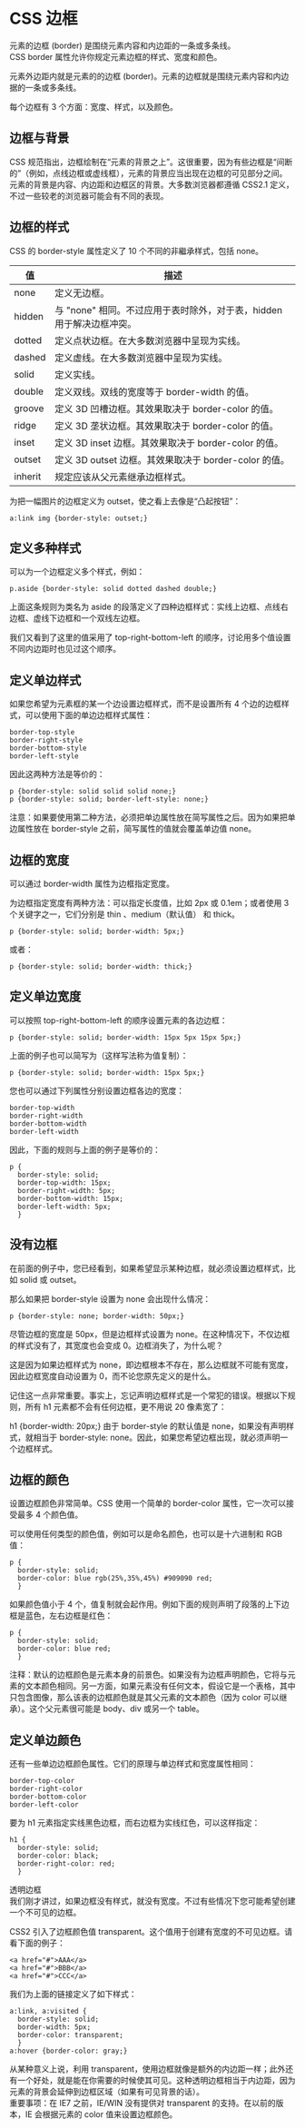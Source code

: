 # CSS 边框
元素的边框 (border) 是围绕元素内容和内边距的一条或多条线。  
CSS border 属性允许你规定元素边框的样式、宽度和颜色。  

元素外边距内就是元素的的边框 (border)。元素的边框就是围绕元素内容和内边据的一条或多条线。

每个边框有 3 个方面：宽度、样式，以及颜色。

## 边框与背景
CSS 规范指出，边框绘制在“元素的背景之上”。这很重要，因为有些边框是“间断的”（例如，点线边框或虚线框），元素的背景应当出现在边框的可见部分之间。
元素的背景是内容、内边距和边框区的背景。大多数浏览器都遵循 CSS2.1 定义，不过一些较老的浏览器可能会有不同的表现。  

## 边框的样式
CSS 的 border-style 属性定义了 10 个不同的非繼承样式，包括 none。  



|值|描述|
|--|----|
|none|定义无边框。|
|hidden|与 "none" 相同。不过应用于表时除外，对于表，hidden 用于解决边框冲突。|
|dotted|定义点状边框。在大多数浏览器中呈现为实线。|
|dashed|定义虚线。在大多数浏览器中呈现为实线。|
|solid|定义实线。|
|double|定义双线。双线的宽度等于 border-width 的值。|
|groove|定义 3D 凹槽边框。其效果取决于 border-color 的值。|
|ridge|定义 3D 垄状边框。其效果取决于 border-color 的值。|
|inset|定义 3D inset 边框。其效果取决于 border-color 的值。|
|outset|定义 3D outset 边框。其效果取决于 border-color 的值。|
|inherit|规定应该从父元素继承边框样式。|



为把一幅图片的边框定义为 outset，使之看上去像是“凸起按钮”：  
```
a:link img {border-style: outset;}
```

## 定义多种样式  

可以为一个边框定义多个样式，例如：  
```
p.aside {border-style: solid dotted dashed double;}
```
上面这条规则为类名为 aside 的段落定义了四种边框样式：实线上边框、点线右边框、虚线下边框和一个双线左边框。  

我们又看到了这里的值采用了 top-right-bottom-left 的顺序，讨论用多个值设置不同内边距时也见过这个顺序。  

## 定义单边样式  
如果您希望为元素框的某一个边设置边框样式，而不是设置所有 4 个边的边框样式，可以使用下面的单边边框样式属性：  
```
border-top-style
border-right-style
border-bottom-style
border-left-style
```
因此这两种方法是等价的：  
```
p {border-style: solid solid solid none;}
p {border-style: solid; border-left-style: none;}
```
注意：如果要使用第二种方法，必须把单边属性放在简写属性之后。因为如果把单边属性放在 border-style 之前，简写属性的值就会覆盖单边值 none。

## 边框的宽度  
可以通过 border-width 属性为边框指定宽度。  

为边框指定宽度有两种方法：可以指定长度值，比如 2px 或 0.1em；或者使用 3 个关键字之一，它们分别是 thin 、medium（默认值） 和 thick。  

```
p {border-style: solid; border-width: 5px;}
```
或者：
```
p {border-style: solid; border-width: thick;}
```

## 定义单边宽度  

可以按照 top-right-bottom-left 的顺序设置元素的各边边框：  

```
p {border-style: solid; border-width: 15px 5px 15px 5px;}
```
上面的例子也可以简写为（这样写法称为值复制）：  
```
p {border-style: solid; border-width: 15px 5px;}
```
您也可以通过下列属性分别设置边框各边的宽度：  
```
border-top-width
border-right-width
border-bottom-width
border-left-width
```
因此，下面的规则与上面的例子是等价的：  
```
p {
  border-style: solid;
  border-top-width: 15px;
  border-right-width: 5px;
  border-bottom-width: 15px;
  border-left-width: 5px;
  }
```  
## 没有边框
在前面的例子中，您已经看到，如果希望显示某种边框，就必须设置边框样式，比如 solid 或 outset。

那么如果把 border-style 设置为 none 会出现什么情况：

```  
p {border-style: none; border-width: 50px;}
```  

尽管边框的宽度是 50px，但是边框样式设置为 none。在这种情况下，不仅边框的样式没有了，其宽度也会变成 0。边框消失了，为什么呢？

这是因为如果边框样式为 none，即边框根本不存在，那么边框就不可能有宽度，因此边框宽度自动设置为 0，而不论您原先定义的是什么。

记住这一点非常重要。事实上，忘记声明边框样式是一个常犯的错误。根据以下规则，所有 h1 元素都不会有任何边框，更不用说 20 像素宽了：

h1 {border-width: 20px;}
由于 border-style 的默认值是 none，如果没有声明样式，就相当于 border-style: none。因此，如果您希望边框出现，就必须声明一个边框样式。

## 边框的颜色
设置边框颜色非常简单。CSS 使用一个简单的 border-color 属性，它一次可以接受最多 4 个颜色值。

可以使用任何类型的颜色值，例如可以是命名颜色，也可以是十六进制和 RGB 值：
```  
p {
  border-style: solid;
  border-color: blue rgb(25%,35%,45%) #909090 red;
  }
```  
如果颜色值小于 4 个，值复制就会起作用。例如下面的规则声明了段落的上下边框是蓝色，左右边框是红色：
```  
p {
  border-style: solid;
  border-color: blue red;
  }
```  
注释：默认的边框颜色是元素本身的前景色。如果没有为边框声明颜色，它将与元素的文本颜色相同。另一方面，如果元素没有任何文本，假设它是一个表格，其中只包含图像，那么该表的边框颜色就是其父元素的文本颜色（因为 color 可以继承）。这个父元素很可能是 body、div 或另一个 table。  

## 定义单边颜色  
还有一些单边边框颜色属性。它们的原理与单边样式和宽度属性相同：  
``` 
border-top-color
border-right-color
border-bottom-color
border-left-color
``` 
要为 h1 元素指定实线黑色边框，而右边框为实线红色，可以这样指定：  
``` 
h1 {
  border-style: solid;
  border-color: black;
  border-right-color: red;
  }
``` 
透明边框  
我们刚才讲过，如果边框没有样式，就没有宽度。不过有些情况下您可能希望创建一个不可见的边框。  

CSS2 引入了边框颜色值 transparent。这个值用于创建有宽度的不可见边框。请看下面的例子：  
``` 
<a href="#">AAA</a>
<a href="#">BBB</a>
<a href="#">CCC</a>
``` 
我们为上面的链接定义了如下样式：  
``` 
a:link, a:visited {
  border-style: solid;
  border-width: 5px;
  border-color: transparent;
  }
a:hover {border-color: gray;}
``` 
从某种意义上说，利用 transparent，使用边框就像是额外的内边距一样；此外还有一个好处，就是能在你需要的时候使其可见。这种透明边框相当于内边距，因为元素的背景会延伸到边框区域（如果有可见背景的话）。  
重要事项：在 IE7 之前，IE/WIN 没有提供对 transparent 的支持。在以前的版本，IE 会根据元素的 color 值来设置边框颜色。  

